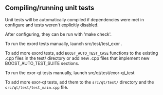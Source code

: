Compiling/running unit tests
------------------------------------

Unit tests will be automatically compiled if dependencies were met in configure
and tests weren't explicitly disabled.

After configuring, they can be run with 'make check'.

To run the exord tests manually, launch src/test/test_exor .

To add more exord tests, add `BOOST_AUTO_TEST_CASE` functions to the existing
.cpp files in the test/ directory or add new .cpp files that
implement new BOOST_AUTO_TEST_SUITE sections.

To run the exor-qt tests manually, launch src/qt/test/exor-qt_test

To add more exor-qt tests, add them to the `src/qt/test/` directory and
the `src/qt/test/test_main.cpp` file.
